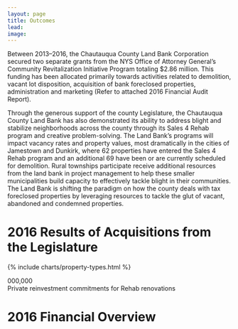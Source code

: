 ```yaml
---
layout: page
title: Outcomes
lead:
image:
---
```

Between 2013–2016, the Chautauqua County Land Bank Corporation secured two separate grants from the NYS Office of Attorney General’s Community Revitalization Initiative Program totaling $2.86 million. This funding has been allocated primarily towards activities related to demolition, vacant lot disposition, acquisition of bank foreclosed properties, administration and marketing (Refer to attached 2016 Financial Audit Report).

Through the generous support of the county Legislature, the Chautauqua County Land Bank has also demonstrated its ability to address blight and stabilize neighborhoods across the county through its Sales 4 Rehab program and creative problem-solving. The Land Bank’s programs will impact vacancy rates and property values, most dramatically in the cities of Jamestown and Dunkirk, where 62 properties have entered the Sales 4 Rehab program and an additional 69 have been or are currently scheduled for demolition. Rural townships participate receive additional resources from the land bank in project management to help these smaller municipalities build capacity to effectively tackle blight in their communities. The Land Bank is shifting the paradigm on how the county deals with tax foreclosed properties by leveraging resources to tackle the glut of vacant, abandoned and condemned properties.

# 2016 Results of Acquisitions from the Legislature

{% include charts/property-types.html %}

<div class="number">
  <div class="col-xs-2">
    <span class="fa fa-dollar number-icon"></span>
  </div>  
  <div class="col-xs-10">
    <div id="odometer" class="odometer reinvestment">000,000</div>
    <script>
      $(window).scroll(function() {
         var hT = $('.reinvestment').offset().top,
             hH = $('.reinvestment').outerHeight(),
             wH = $(window).height(),
             wS = $(this).scrollTop();
          console.log((hT-wH) , wS);
         if (wS > (hT+hH-wH)){
           setTimeout(function(){
               $('.reinvestment').html(431145);
           }, 100);
         }
      });
    </script>
  </div>
  <div class="number-caption">Private reinvestment commitments for Rehab renovations</div>
</div>


# 2016 Financial Overview

